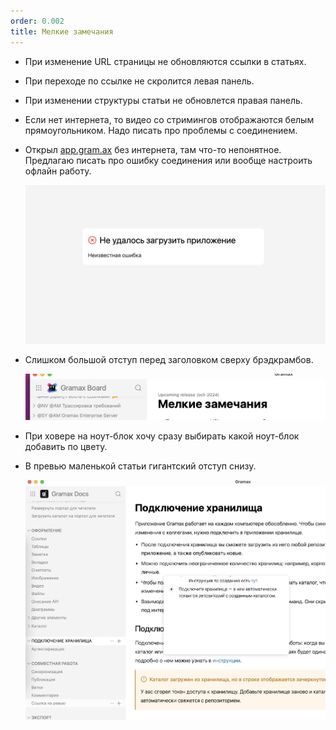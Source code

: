 ```yaml
---
order: 0.002
title: Мелкие замечания
---
```


-  При изменение URL страницы не обновляются ссылки в статьях.

-  При переходе по ссылке не скролится левая панель.

-  При изменении структуры статьи не обновлется правая панель.

-  Если нет интернета, то видео со стримингов отображаются белым прямоугольником. Надо писать про проблемы с соединением.

-  Открыл [app.gram.ax](http://app.gram.ax) без интернета, там что-то непонятное. Предлагаю писать про ошибку соединения или вообще настроить офлайн работу.

   ![](./melkie-zamechaniya.png)

-  Слишком большой отступ перед заголовком сверху брэдкрамбов.

   ![](./melkie-zamechaniya-2.png)

-  При ховере на ноут-блок хочу сразу выбирать какой ноут-блок добавить по цвету.

-  В превью маленькой статьи гигантский отступ снизу.

   ![](./melkie-zamechaniya-3.png)
